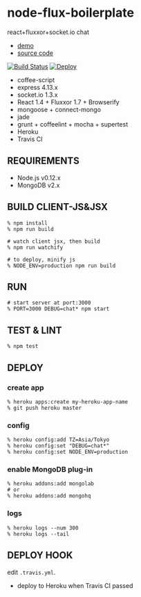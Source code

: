 node-flux-boilerplate
=====================
react+fluxxor+socket.io chat

- [demo](https://node-flux-boilerplate.herokuapp.com/)
- [source code](https://github.com/shokai/node-flux-boilerplate)

[![Build Status](https://travis-ci.org/shokai/node-flux-boilerplate.svg?branch=master)](https://travis-ci.org/shokai/node-flux-boilerplate)
[![Deploy](https://www.herokucdn.com/deploy/button.png)](https://heroku.com/deploy)

- coffee-script
- express 4.13.x
- socket.io 1.3.x
- React 1.4 + Fluxxor 1.7 + Browserify
- mongoose + connect-mongo
- jade
- grunt + coffeelint + mocha + supertest
- Heroku
- Travis CI


REQUIREMENTS
------------

- Node.js v0.12.x
- MongoDB v2.x


BUILD CLIENT-JS&JSX
---------------

    % npm install
    % npm run build

    # watch client jsx, then build
    % npm run watchify

    # to deploy, minify js
    % NODE_ENV=production npm run build

RUN
---

    # start server at port:3000
    % PORT=3000 DEBUG=chat* npm start


TEST & LINT
-----------

    % npm test


DEPLOY
------

### create app

    % heroku apps:create my-heroku-app-name
    % git push heroku master

### config

    % heroku config:add TZ=Asia/Tokyo
    % heroku config:set "DEBUG=chat*"
    % heroku config:set NODE_ENV=production

### enable MongoDB plug-in

    % heroku addons:add mongolab
    # or
    % heroku addons:add mongohq

### logs

    % heroku logs --num 300
    % heroku logs --tail


DEPLOY HOOK
-----------

edit `.travis.yml`.

- deploy to Heroku when Travis CI passed
